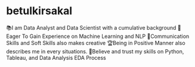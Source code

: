 # betulkirsakal
📚I am Data Analyst and Data Scientist with a cumulative background 
🚀Eager To Gain Experience on Machine Learning and NLP
🎯Communication Skills and Soft Skills also makes creative
🏆Being in Positive Manner also describes me in every situations.
🥇Believe and trust my skills on Python, Tableau, and Data Analysis EDA Process
